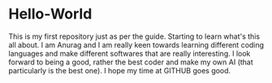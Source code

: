 # Hello-World
This is my first repository just as per the guide. 
Starting to learn what's this all about.
I am Anurag and I am really keen  towards learning different coding languages and make different softwares that are really interesting.
I look forward to being a good, rather the best coder and make my own AI (that particularly is the best one).
I hope my time at GITHUB goes good.
